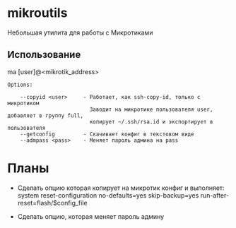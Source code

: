 # mikroutils

Небольшая утилита для работы с Микротиками

## Использование

ma <options> [user]@<mikrotik_address>


	Options:

		--copyid <user>     - Работает, как ssh-copy-id, только с микротиком
		                      Заводит на микротике пользователя user, добавляет в группу full,
		                      копирует ~/.ssh/rsa.id и экспортирует в пользователя
		--getconfig         - Скачивает конфиг в текстовом виде
		--admpass <pass>    - Меняет пароль админа на pass


# Планы

 - Сделать опцию которая копирует на микротик конфиг и выполняет:
   system reset-configuration no-defaults=yes skip-backup=yes run-after-reset=flash/$config_file

 - Сделать опцию, которая меняет пароль админу